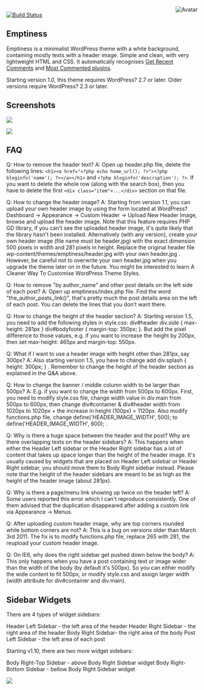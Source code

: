 <img align="right" src="https://raw.github.com/cliffano/wp-emptiness/master/avatar.jpg" alt="Avatar"/>

[![Build Status](https://secure.travis-ci.org/cliffano/wp-emptiness.png?branch=master)](http://travis-ci.org/cliffano/wp-emptiness)
<br/>

Emptiness
---------
Emptiness is a minimalist WordPress theme with a white background, containing mostly texts with a header image. Simple and clean, with very lightweight HTML and CSS. It automatically recognises [Get Recent Comments](http://blog.jodies.de/archiv/2004/11/13/recent-comments/) and [Most Commented plugins](http://wordpress.org/extend/plugins/most-commented/).

Starting version 1.0, this theme requires WordPress? 2.7 or later. Older versions require WordPress? 2.3 or later.

Screenshots
-----------

![](https://raw.github.com/cliffano/wp-emptiness/master/emptiness.jpg)

![](https://raw.github.com/cliffano/wp-emptiness/master/emptiness_comment.jpg)

FAQ
---

Q: How to remove the header text?
A: Open up header.php file, delete the following lines: `<h1><a href="<?php echo home_url(); ?>"><?php bloginfo('name'); ?></a></h1>` and `<?php bloginfo('description'); ?>`.
If you want to delete the whole row (along with the search box), then you have to delete the first `<div class="item">...</div>` section on that file.

Q: How to change the header image?
A: Starting from version 1.1, you can upload your own header image by using the form located at WordPress? Dashboard -> Appearance -> Custom Header -> Upload New Header Image, browse and upload the header image. Note that this feature requires PHP GD library, if you can't see the uploaded header image, it's quite likely that the library hasn't been installed.
Alternatively (with any version), create your own header image (file name must be header.jpg) with the exact dimension 500 pixels in width and 281 pixels in height. Replace the original header file wp-content/themes/emptiness/header.jpg with your own header.jpg . However, be careful not to overwrite your own header.jpg when you upgrade the theme later on in the future. You might be interested to learn A Cleaner Way To Customise WordPress Theme Styles.

Q: How to remove "by author_name" and other post details on the left side of each post?
A: Open up emptiness/index.php file. Find the word "the_author_posts_link()", that's pretty much the post details area on the left of each post. You can delete the lines that you don’t want there.

Q: How to change the height of the header section?
A: Starting version 1.5, you need to add the following styles in style.css: div#header div.side { max-height: 281px } div#bodyfooter { margin-top: 350px; }. But add the pixel difference to those values, e.g. if you want to increase the height by 200px, then set max-height: 465px and margin-top: 550px.

Q: What if I want to use a header image with height other than 281px, say 300px?
A: Also starting version 1.5, you have to change add div.splash { height: 300px; } . Remember to change the height of the header section as explained in the Q&A above.

Q: How to change the banner / middle column width to be larger than 500px?
A: E.g. if you want to change the width from 500px to 600px. First, you need to modify style.css file, change width value in div.main from 500px to 600px, then change div#container & div#header width from 1020px to 1020px + the increase in height (100px) = 1120px. Also modify functions.php file, change define('HEADER_IMAGE_WIDTH', 500); to define('HEADER_IMAGE_WIDTH', 600); .

Q: Why is there a huge space between the header and the post? Why are there overlapping texts on the header sidebars?
A: This happens when either the Header Left sidebar or the Header Right sidebar has a lot of content that takes up space longer than the height of the header image. It's usually caused by widgets that are placed on Header Left sidebar or Header Right sidebar, you should move them to Body Right sidebar instead. Please note that the height of the header sidebars are meant to be as high as the height of the header image (about 281px).

Q: Why is there a page/menu link showing up twice on the header left?
A: Some users reported this error which I can't reproduce consistently. One of them advised that the duplication disappeared after adding a custom link via Appearance -> Menus.

Q: After uploading custom header image, why are top corners rounded while bottom corners are not?
A: This is a bug on versions older than March 3rd 2011. The fix is to modify functions.php file, replace 265 with 281, the reupload your custom header image.

Q: On IE6, why does the right sidebar get pushed down below the body?
A: This only happens when you have a post containing text or image wider than the width of the body (by default it's 500px). So you can either modify the wide content to fit 500px, or modify style.css and assign larger width (width attribute for div#container and div.main).

Sidebar Widgets
---------------

There are 4 types of widget sidebars:

Header Left Sidebar - the left area of the header
Header Right Sidebar - the right area of the header
Body Right Sidebar- the right area of the body
Post Left Sidebar - the left area of each post

Starting v1.10, there are two more widget sidebars:

Body Right-Top Sidebar - above Body Right Sidebar widget
Body Right-Bottom Sidebar - bellow Body Right Sidebar widget

![](https://raw.github.com/cliffano/wp-emptiness/master/emptiness_widgetready.jpg)
